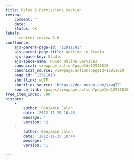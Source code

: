 ```yaml
---
title: Roles & Permissions Section
review:
    comment: ''
    date: ''
    status: ok
labels:
    - content-review-6-0
confluence:
    ajs-parent-page-id: '12911781'
    ajs-parent-page-title: Working in Studio
    ajs-space-key: Studio
    ajs-space-name: Nuxeo Online Services
    canonical: viewpage.action?pageId=12911810
    canonical_source: viewpage.action?pageId=12911810
    page_id: '12911810'
    shortlink: wgTF
    shortlink_source: 'https://doc.nuxeo.com/x/wgTF'
    source_link: /pages/viewpage.action?pageId=12911810
tree_item_index: 700
history:
    -
        author: Benjamin Jalon
        date: '2012-11-29 10:45'
        message: ''
        version: '2'
    -
        author: Benjamin Jalon
        date: '2012-11-29 10:44'
        message: ''
        version: '1'

---
```

